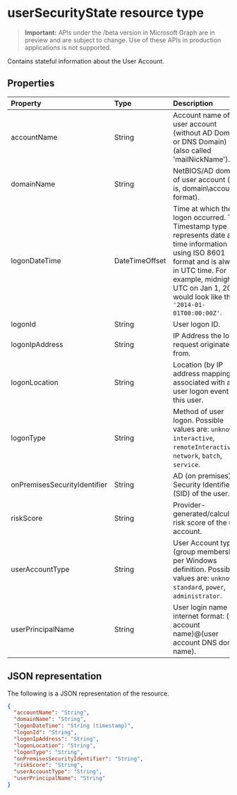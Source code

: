 # userSecurityState resource type

 > **Important:** APIs under the /beta version in Microsoft Graph are in preview and are subject to change. Use of these APIs in production applications is not supported.

Contains stateful information about the User Account.

## Properties

| Property   | Type |Description|
|:---------------|:--------|:----------|
|accountName|String|Account name of user account (without AD Domain or DNS Domain) - (also called 'mailNickName').|
|domainName|String|NetBIOS/AD domain of user account (that is, domain\account format).|
|logonDateTime|DateTimeOffset|Time at which the logon occurred. The Timestamp type represents date and time information using ISO 8601 format and is always in UTC time. For example, midnight UTC on Jan 1, 2014 would look like this: `'2014-01-01T00:00:00Z'`.|
|logonId|String|User logon ID.|
|logonIpAddress|String|IP Address the logon request originated from.|
|logonLocation|String|Location (by IP address mapping) associated with a user logon event by this user.|
|logonType|String|Method of user logon. Possible values are: `unknown`, `interactive`, `remoteInteractive`, `network`, `batch`, `service`.|
|onPremisesSecurityIdentifier|String|AD (on premises) Security Identifier (SID) of the user.|
|riskScore|String|Provider-generated/calculated risk score of the user account.|
|userAccountType|String|User Account type (group membership), per Windows definition. Possible values are: `unknown`, `standard`, `power`, `administrator`.|
|userPrincipalName|String|User login name - internet format: (user account name)@(user account DNS domain name).|

## JSON representation

The following is a JSON representation of the resource.

<!-- {
  "blockType": "resource",
  "optionalProperties": [

  ],
  "@odata.type": "microsoft.graph.userSecurityState"
}-->

```json
{
  "accountName": "String",
  "domainName": "String",
  "logonDateTime": "String (timestamp)",
  "logonId": "String",
  "logonIpAddress": "String",
  "logonLocation": "String",
  "logonType": "String",
  "onPremisesSecurityIdentifier": "String",
  "riskScore": "String",
  "userAccountType": "String",
  "userPrincipalName": "String"
}

```

<!-- uuid: 8fcb5dbc-d5aa-4681-8e31-b001d5168d79
2015-10-25 14:57:30 UTC -->
<!-- {
  "type": "#page.annotation",
  "description": "userSecurityState resource",
  "keywords": "",
  "section": "documentation",
  "tocPath": ""
}-->